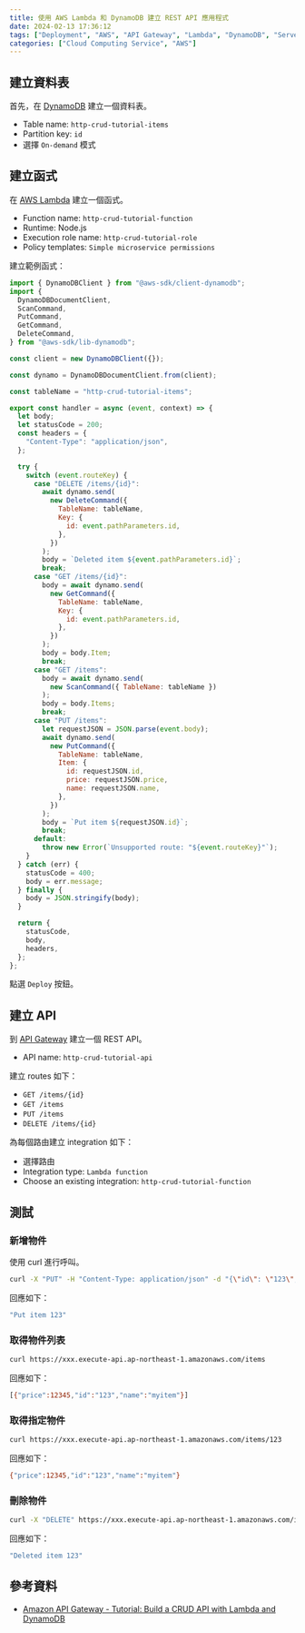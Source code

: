 ```yaml
---
title: 使用 AWS Lambda 和 DynamoDB 建立 REST API 應用程式
date: 2024-02-13 17:36:12
tags: ["Deployment", "AWS", "API Gateway", "Lambda", "DynamoDB", "Serverless"]
categories: ["Cloud Computing Service", "AWS"]
---
```


## 建立資料表

首先，在 [DynamoDB](https://console.aws.amazon.com/dynamodb/) 建立一個資料表。

- Table name: `http-crud-tutorial-items`
- Partition key: `id`
- 選擇 `On-demand` 模式

## 建立函式

在 [AWS Lambda]( https://console.aws.amazon.com/lambda) 建立一個函式。

- Function name: `http-crud-tutorial-function`
- Runtime: Node.js
- Execution role name: `http-crud-tutorial-role`
- Policy templates: `Simple microservice permissions`

建立範例函式：

```js
import { DynamoDBClient } from "@aws-sdk/client-dynamodb";
import {
  DynamoDBDocumentClient,
  ScanCommand,
  PutCommand,
  GetCommand,
  DeleteCommand,
} from "@aws-sdk/lib-dynamodb";

const client = new DynamoDBClient({});

const dynamo = DynamoDBDocumentClient.from(client);

const tableName = "http-crud-tutorial-items";

export const handler = async (event, context) => {
  let body;
  let statusCode = 200;
  const headers = {
    "Content-Type": "application/json",
  };

  try {
    switch (event.routeKey) {
      case "DELETE /items/{id}":
        await dynamo.send(
          new DeleteCommand({
            TableName: tableName,
            Key: {
              id: event.pathParameters.id,
            },
          })
        );
        body = `Deleted item ${event.pathParameters.id}`;
        break;
      case "GET /items/{id}":
        body = await dynamo.send(
          new GetCommand({
            TableName: tableName,
            Key: {
              id: event.pathParameters.id,
            },
          })
        );
        body = body.Item;
        break;
      case "GET /items":
        body = await dynamo.send(
          new ScanCommand({ TableName: tableName })
        );
        body = body.Items;
        break;
      case "PUT /items":
        let requestJSON = JSON.parse(event.body);
        await dynamo.send(
          new PutCommand({
            TableName: tableName,
            Item: {
              id: requestJSON.id,
              price: requestJSON.price,
              name: requestJSON.name,
            },
          })
        );
        body = `Put item ${requestJSON.id}`;
        break;
      default:
        throw new Error(`Unsupported route: "${event.routeKey}"`);
    }
  } catch (err) {
    statusCode = 400;
    body = err.message;
  } finally {
    body = JSON.stringify(body);
  }

  return {
    statusCode,
    body,
    headers,
  };
};
```

點選 `Deploy` 按鈕。

## 建立 API

到 [API Gateway](https://console.aws.amazon.com/apigateway) 建立一個 REST API。

- API name: `http-crud-tutorial-api`

建立 routes 如下：

- `GET /items/{id}`
- `GET /items`
- `PUT /items`
- `DELETE /items/{id}`

為每個路由建立 integration 如下：

- 選擇路由
- Integration type: `Lambda function`
- Choose an existing integration: `http-crud-tutorial-function`

## 測試

### 新增物件

使用 curl 進行呼叫。

```bash
curl -X "PUT" -H "Content-Type: application/json" -d "{\"id\": \"123\", \"price\": 12345, \"name\": \"myitem\"}" https://xxx.execute-api.ap-northeast-1.amazonaws.com/items
```

回應如下：

```bash
"Put item 123"
```

### 取得物件列表

```bash
curl https://xxx.execute-api.ap-northeast-1.amazonaws.com/items
```

回應如下：

```bash
[{"price":12345,"id":"123","name":"myitem"}]
```

### 取得指定物件

```bash
curl https://xxx.execute-api.ap-northeast-1.amazonaws.com/items/123
```

回應如下：

```bash
{"price":12345,"id":"123","name":"myitem"}
```

### 刪除物件

```bash
curl -X "DELETE" https://xxx.execute-api.ap-northeast-1.amazonaws.com/items/123
```

回應如下：

```bash
"Deleted item 123"
```

## 參考資料

- [Amazon API Gateway - Tutorial: Build a CRUD API with Lambda and DynamoDB](https://docs.aws.amazon.com/apigateway/latest/developerguide/http-api-dynamo-db.html)
